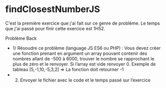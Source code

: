 # findClosestNumberJS

C'est la première exercice que j'ai fait sur ce genre de problème. Le temps que j'ai passé pour finir cette exercice est 1H52.

Problème Back
- 1/ Résoudre ce problème (language JS ES6 ou PHP) :
Vous devez créer une fonction prenant en argument un array pouvant contenir des
nombres allant de -500 à 6000, trouver le nombre se rapprochant le plus de zéro et
le renvoyer. Si l’array est vide renvoyer 0.
Exemple de tableau [5,-1,10,-5,3,2] => La fonction doit retourner -1
- 2. Envoyer le fichier avec le code et le temps passé sur l’exercice
